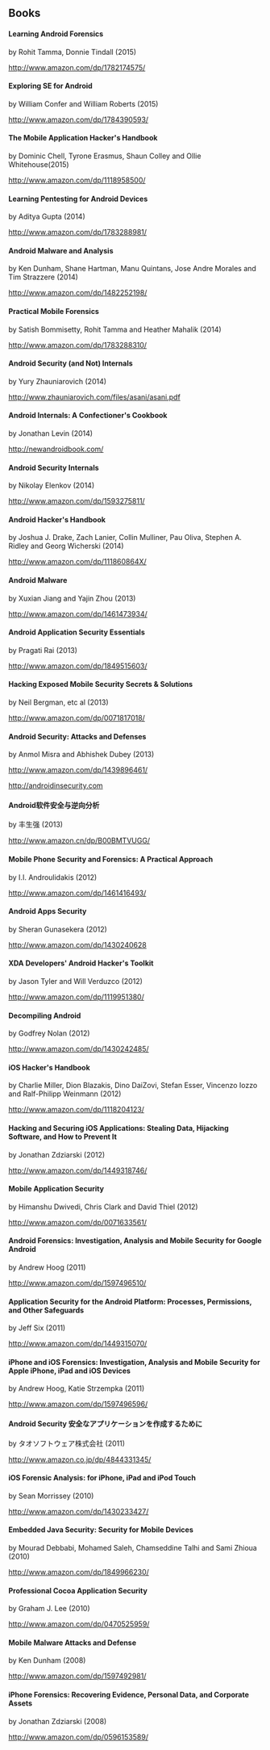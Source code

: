 ## Books

#### Learning Android Forensics
by Rohit Tamma, Donnie Tindall (2015)

http://www.amazon.com/dp/1782174575/

#### Exploring SE for Android
by William Confer and William Roberts (2015)

http://www.amazon.com/dp/1784390593/

#### The Mobile Application Hacker's Handbook
by Dominic Chell, Tyrone Erasmus, Shaun Colley and Ollie Whitehouse(2015)

http://www.amazon.com/dp/1118958500/

#### Learning Pentesting for Android Devices
by Aditya Gupta (2014)

http://www.amazon.com/dp/1783288981/

#### Android Malware and Analysis
by Ken Dunham, Shane Hartman, Manu Quintans, Jose Andre Morales and Tim Strazzere (2014)

http://www.amazon.com/dp/1482252198/

#### Practical Mobile Forensics
by Satish Bommisetty, Rohit Tamma and Heather Mahalik (2014)

http://www.amazon.com/dp/1783288310/

#### Android Security (and Not) Internals
by Yury Zhauniarovich (2014)

http://www.zhauniarovich.com/files/asani/asani.pdf

#### Android Internals: A Confectioner's Cookbook
by Jonathan Levin (2014)

http://newandroidbook.com/

#### Android Security Internals
by Nikolay Elenkov (2014)

http://www.amazon.com/dp/1593275811/

#### Android Hacker's Handbook
by Joshua J. Drake, Zach Lanier, Collin Mulliner, Pau Oliva, Stephen A. Ridley and Georg Wicherski (2014)

http://www.amazon.com/dp/111860864X/

#### Android Malware
by Xuxian Jiang and Yajin Zhou (2013)

http://www.amazon.com/dp/1461473934/

#### Android Application Security Essentials
by Pragati Rai (2013)

http://www.amazon.com/dp/1849515603/

#### Hacking Exposed Mobile Security Secrets & Solutions
by Neil Bergman, etc al (2013)

http://www.amazon.com/dp/0071817018/

#### Android Security: Attacks and Defenses
by Anmol Misra and Abhishek Dubey (2013)

http://www.amazon.com/dp/1439896461/

http://androidinsecurity.com

#### Android软件安全与逆向分析
by 丰生强 (2013)

http://www.amazon.cn/dp/B00BMTVUGG/

#### Mobile Phone Security and Forensics: A Practical Approach
by I.I. Androulidakis (2012)

http://www.amazon.com/dp/1461416493/

#### Android Apps Security
by Sheran Gunasekera (2012)

http://www.amazon.com/dp/1430240628

#### XDA Developers' Android Hacker's Toolkit
by Jason Tyler and Will Verduzco (2012)

http://www.amazon.com/dp/1119951380/

#### Decompiling Android
by Godfrey Nolan (2012)

http://www.amazon.com/dp/1430242485/

#### iOS Hacker's Handbook
by Charlie Miller, Dion Blazakis, Dino DaiZovi, Stefan Esser, Vincenzo Iozzo and Ralf-Philipp Weinmann (2012)

http://www.amazon.com/dp/1118204123/

#### Hacking and Securing iOS Applications: Stealing Data, Hijacking Software, and How to Prevent It
by Jonathan Zdziarski (2012)

http://www.amazon.com/dp/1449318746/

#### Mobile Application Security
by Himanshu Dwivedi, Chris Clark and David Thiel (2012)

http://www.amazon.com/dp/0071633561/

#### Android Forensics: Investigation, Analysis and Mobile Security for Google Android
by Andrew Hoog (2011)

http://www.amazon.com/dp/1597496510/

#### Application Security for the Android Platform: Processes, Permissions, and Other Safeguards
by Jeff Six (2011)

http://www.amazon.com/dp/1449315070/

#### iPhone and iOS Forensics: Investigation, Analysis and Mobile Security for Apple iPhone, iPad and iOS Devices
by Andrew Hoog, Katie Strzempka (2011)

http://www.amazon.com/dp/1597496596/

#### Android Security 安全なアプリケーションを作成するために
by タオソフトウェア株式会社 (2011)

http://www.amazon.co.jp/dp/4844331345/

#### iOS Forensic Analysis: for iPhone, iPad and iPod Touch
by Sean Morrissey (2010)

http://www.amazon.com/dp/1430233427/

#### Embedded Java Security: Security for Mobile Devices

by Mourad Debbabi, Mohamed Saleh, Chamseddine Talhi and Sami Zhioua (2010)

http://www.amazon.com/dp/1849966230/

#### Professional Cocoa Application Security
by Graham J. Lee (2010)

http://www.amazon.com/dp/0470525959/

#### Mobile Malware Attacks and Defense
by Ken Dunham (2008)

http://www.amazon.com/dp/1597492981/

#### iPhone Forensics: Recovering Evidence, Personal Data, and Corporate Assets
by Jonathan Zdziarski (2008)

http://www.amazon.com/dp/0596153589/
